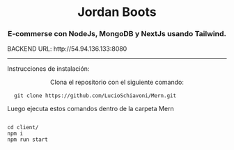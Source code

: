 <h1 align="center">Jordan Boots </h1>
<h3 align="center">E-commerse con NodeJs, MongoDB y NextJs usando Tailwind.</h3>

<p>BACKEND URL: http://54.94.136.133:8080 </p>
<hr>
<p aling="center">Instrucciones de instalación:</p>


<p align="center">Clona el repositorio con el siguiente comando:  <pre> <code> git clone https://github.com/LucioSchiavoni/Mern.git </code> </pre> </p>

<p algin="center">Luego ejecuta estos comandos dentro de la carpeta Mern </p>
<pre>
<code>
cd client/
npm i
npm run start
</code>
</pre>
